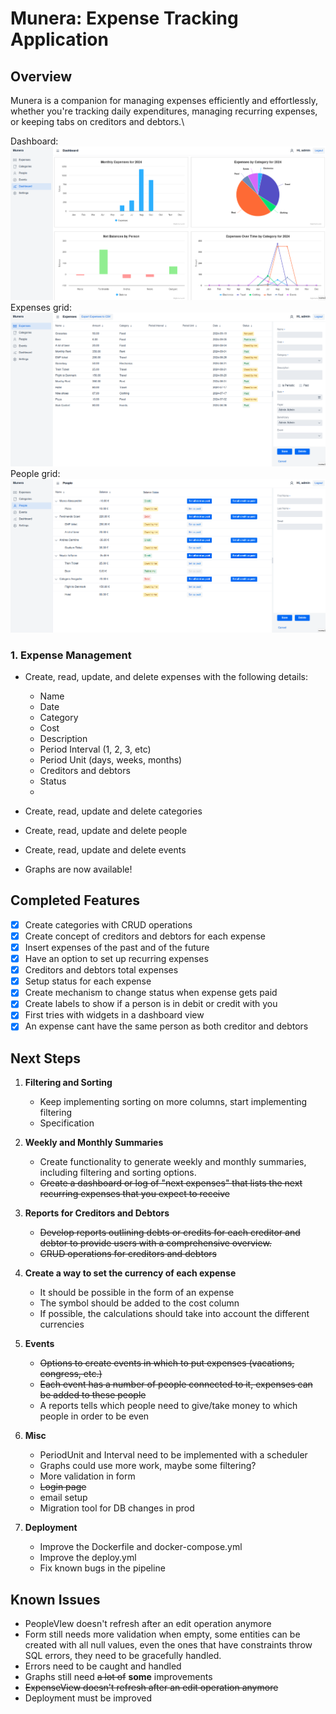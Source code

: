 # Munera: Expense Tracking Application

## Overview

Munera is a companion for managing expenses efficiently and effortlessly, whether you're tracking daily expenditures, managing recurring expenses, or keeping tabs on creditors and debtors.\

Dashboard:
![Dashboard](src/main/resources/pictures/dashboard.png)
Expenses grid:
![Grid](src/main/resources/pictures/grid.png)
People grid:
![People](src/main/resources/pictures/people.png)

### 1. Expense Management

- Create, read, update, and delete expenses with the following details:
    - Name
    - Date
    - Category
    - Cost
    - Description
    - Period Interval (1, 2, 3, etc)
    - Period Unit (days, weeks, months)
    - Creditors and debtors
    - Status
    - 
- Create, read, update and delete categories
- Create, read, update and delete people
- Create, read, update and delete events

- Graphs are now available!

## Completed Features
- [x] Create categories with CRUD operations
- [x] Create concept of creditors and debtors for each expense
- [x] Insert expenses of the past and of the future
- [x] Have an option to set up recurring expenses
- [x] Creditors and debtors total expenses 
- [x] Setup status for each expense
- [x] Create mechanism to change status when expense gets paid
- [x] Create labels to show if a person is in debit or credit with you
- [x] First tries with widgets in a dashboard view
- [x] An expense cant have the same person as both creditor and debtors
## Next Steps

1. **Filtering and Sorting**
    - Keep implementing sorting on more columns, start implementing filtering
    - Specification
   
2. **Weekly and Monthly Summaries**
    - Create functionality to generate weekly and monthly summaries, including filtering and sorting options.
    - ~~Create a dashboard or log of "next expenses" that lists the next recurring expenses that you expect to receive~~

3. **Reports for Creditors and Debtors**
    - ~~Develop reports outlining debts or credits for each creditor and debtor to provide users with a comprehensive overview.~~
    - ~~CRUD operations for creditors and debtors~~

4. **Create a way to set the currency of each expense**
    - It should be possible in the form of an expense
    - The symbol should be added to the cost column
    - If possible, the calculations should take into account the different currencies

5. **Events**
    - ~~Options to create events in which to put expenses (vacations, congress, etc.)~~
    - ~~Each event has a number of people connected to it, expenses can be added to these people~~
    - A reports tells which people need to give/take money to which people in order to be even

6. **Misc**
    - PeriodUnit and Interval need to be implemented with a scheduler
    - Graphs could use more work, maybe some filtering?
    - More validation in form
    - ~~Login page~~
    - email setup
    - Migration tool for DB changes in prod

7. **Deployment**
    - Improve the Dockerfile and docker-compose.yml
    - Improve the deploy.yml
    - Fix known bugs in the pipeline

## Known Issues

- PeopleVIew doesn't refresh after an edit operation anymore
- Form still needs more validation when empty, some entities can be created with all null values, even the ones that have constraints throw SQL errors, they need to be gracefully handled.
- Errors need to be caught and handled
- Graphs still need ~~a lot of~~ **some** improvements
- ~~ExpenseView doesn't refresh after an edit operation anymore~~
- Deployment must be improved
